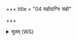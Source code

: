 +++
title = "04 सहोदाग्निः सहो"

+++
<details><summary>मूलम् (WS)</summary>

सहोदाग्निः सहो मे दात् स्वाहा ॥ ४ ॥
</details>